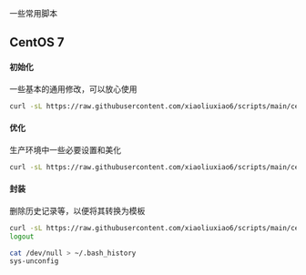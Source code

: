 一些常用脚本


## CentOS 7
#### 初始化
一些基本的通用修改，可以放心使用
```sh
curl -sL https://raw.githubusercontent.com/xiaoliuxiao6/scripts/main/centos7_init.sh | sh -
```

#### 优化
生产环境中一些必要设置和美化
```sh
curl -sL https://raw.githubusercontent.com/xiaoliuxiao6/scripts/main/centos7_youhua.sh | sh -
```

#### 封装
删除历史记录等，以便将其转换为模板
```sh
curl -sL https://raw.githubusercontent.com/xiaoliuxiao6/scripts/main/centos7_unconfig.sh | sh -
logout

cat /dev/null > ~/.bash_history
sys-unconfig
```
